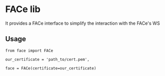 # FACe lib

It provides a FACe interface to simplify the interaction with the FACe's WS

## Usage

```
from face import FACe

our_certificate = 'path_to/cert.pem',

face = FACe(certificate=our_certificate)
